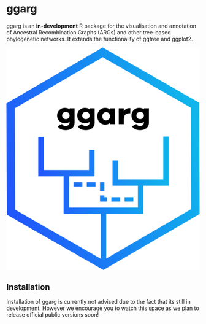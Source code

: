 
<!-- README.md is generated from README.Rmd. Please edit that file -->

# ggarg

<!-- badges: start -->
<!-- badges: end -->

ggarg is an **in-development** R package for the visualisation and
annotation of Ancestral Recombination Graphs (ARGs) and other tree-based
phylogenetic networks. It extends the functionality of ggtree and
ggplot2.

![ggarg logo](man/ggarg_logo_light.png)

## Installation

Installation of ggarg is currently not advised due to the fact that its
still in development. However we encourage you to watch this space as we
plan to release official public versions soon!
